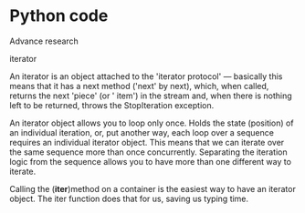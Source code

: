 # Python code 

Advance research 

iterator 

An iterator is an object attached to the 'iterator protocol' — basically this means that it has a next method ('next' by next), which, when called, returns the next 'piece' (or ' item') in the stream and, when there is nothing left to be returned, throws the StopIteration exception.

An iterator object allows you to loop only once. Holds the state (position) of an individual iteration, or, put another way, each loop over a sequence requires an individual iterator object. This means that we can iterate over the same sequence more than once concurrently. Separating the iteration logic from the sequence allows you to have more than one different way to iterate.

Calling the (__iter__)method on a container is the easiest way to have an iterator object. The iter function does that for us, saving us typing time.